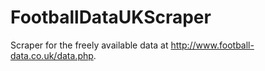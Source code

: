 # FootballDataUKScraper
Scraper for the freely available data at http://www.football-data.co.uk/data.php.
